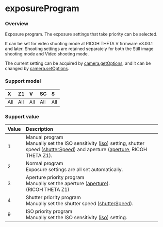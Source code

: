# exposureProgram

### Overview

Exposure program. The exposure settings that take priority can be selected.

It can be set for video shooting mode at RICOH THETA V firmware v3.00.1 and later. Shooting settings are retained separately for both the Still image shooting mode and Video shooting mode.

The current setting can be acquired by [camera.getOptions](../commands/camera.get_options.md), and it can be changed by [camera.setOptions](../commands/camera.set_options.md).

### Support model

| X | Z1 | V | SC | S |
|:--|:--|:--|:--|:--|
| All | All | All | All | All |

### Support value

| Value | Description |
|:--|:--|
| 1 | Manual program<br>Manually set the ISO sensitivity ([iso](iso.md)) setting, shutter speed ([shutterSpeed](shutter_speed.md)) and aperture ([aperture](aperture.md), RICOH THETA Z1). |
| 2 | Normal program<br>Exposure settings are all set automatically. |
| 3 | Aperture priority program<br>Manually set the aperture ([aperture](aperture.md)).<br>(RICOH THETA Z1) |
| 4 | Shutter priority program<br>Manually set the shutter speed ([shutterSpeed](shutter_speed.md)). |
| 9 | ISO priority program<br>Manually set the ISO sensitivity ([iso](iso.md)) setting. |
